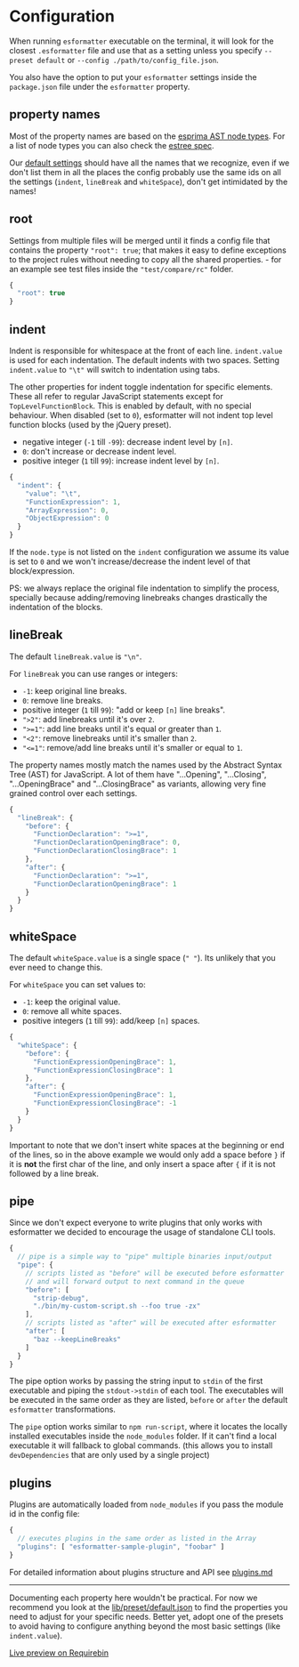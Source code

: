 # Configuration

When running `esformatter` executable on the terminal, it will look for the
closest `.esformatter` file and use that as a setting unless you specify
`--preset default` or `--config ./path/to/config_file.json`.

You also have the option to put your `esformatter` settings inside the
`package.json` file under the `esformatter` property.

## property names

Most of the property names are based on the [esprima AST node
types](http://esprima.org/demo/parse.html). For a list of node types you can
also check the [estree spec](https://github.com/estree/estree).

Our [default settings](../lib/preset/default.json) should have all the names
that we recognize, even if we don't list them in all the places the config
probably use the same ids on all the settings (`indent`, `lineBreak` and
`whiteSpace`), don't get intimidated by the names!

## root

Settings from multiple files will be merged until it finds a config file that
contains the property `"root": true`; that makes it easy to define exceptions
to the project rules without needing to copy all the shared properties. - for
an example see test files inside the `"test/compare/rc"` folder.

```js
{
  "root": true
}
```

## indent

Indent is responsible for whitespace at the front of each line. `indent.value`
is used for each indentation. The default indents with two spaces. Setting
`indent.value` to `"\t"` will switch to indentation using tabs.

The other properties for indent toggle indentation for specific elements. These
all refer to regular JavaScript statements except for `TopLevelFunctionBlock`.
This is enabled by default, with no special behaviour. When disabled (set to
`0`), esformatter will not indent top level function blocks (used by the
jQuery preset).

 - negative integer (`-1` till `-99`): decrease indent level by `[n]`.
 - `0`: don't increase or decrease indent level.
 - positive integer (`1` till `99`): increase indent level by `[n]`.

```js
{
  "indent": {
    "value": "\t",
    "FunctionExpression": 1,
    "ArrayExpression": 0,
    "ObjectExpression": 0
  }
}
```

If the `node.type` is not listed on the `indent` configuration we assume its
value is set to `0` and we won't increase/decrease the indent level of that
block/expression.

PS: we always replace the original file indentation to simplify the process,
specially because adding/removing linebreaks changes drastically the
indentation of the blocks.


## lineBreak

The default `lineBreak.value` is `"\n"`.

For `lineBreak` you can use ranges or integers:

 - `-1`: keep original line breaks.
 - `0`: remove line breaks.
 - positive integer (`1` till `99`): "add or keep `[n]` line breaks".
 - `">2"`: add linebreaks until it's over `2`.
 - `">=1"`: add line breaks until it's equal or greater than `1`.
 - `"<2"`: remove linebreaks until it's smaller than `2`.
 - `"<=1"`: remove/add line breaks until it's smaller or equal to `1`.

The property names mostly match the names used by the Abstract Syntax Tree
(AST) for JavaScript. A lot of them have "...Opening", "...Closing",
"...OpeningBrace" and "...ClosingBrace" as variants, allowing very fine grained
control over each settings.

```js
{
  "lineBreak": {
    "before": {
      "FunctionDeclaration": ">=1",
      "FunctionDeclarationOpeningBrace": 0,
      "FunctionDeclarationClosingBrace": 1
    },
    "after": {
      "FunctionDeclaration": ">=1",
      "FunctionDeclarationOpeningBrace": 1
    }
  }
}
```


## whiteSpace

The default `whiteSpace.value` is a single space (`" "`). Its
unlikely that you ever need to change this.

For `whiteSpace` you can set values to:

 - `-1`: keep the original value.
 - `0`: remove all white spaces.
 - positive integers (`1` till `99`): add/keep `[n]` spaces.

```js
{
  "whiteSpace": {
    "before": {
      "FunctionExpressionOpeningBrace": 1,
      "FunctionExpressionClosingBrace": 1
    },
    "after": {
      "FunctionExpressionOpeningBrace": 1,
      "FunctionExpressionClosingBrace": -1
    }
  }
}
```

Important to note that we don't insert white spaces at the beginning or end of
the lines, so in the above example we would only add a space before `}` if it
is **not** the first char of the line, and only insert a space after `{` if it
is not followed by a line break.


## pipe

Since we don't expect everyone to write plugins that only works with
esformatter we decided to encourage the usage of standalone CLI tools.

```js
{
  // pipe is a simple way to "pipe" multiple binaries input/output
  "pipe": {
    // scripts listed as "before" will be executed before esformatter
    // and will forward output to next command in the queue
    "before": [
      "strip-debug",
      "./bin/my-custom-script.sh --foo true -zx"
    ],
    // scripts listed as "after" will be executed after esformatter
    "after": [
      "baz --keepLineBreaks"
    ]
  }
}
```

The pipe option works by passing the string input to `stdin` of the first
executable and piping the `stdout->stdin` of each tool. The executables will be
executed in the same order as they are listed, `before` or `after` the default
`esformatter` transformations.

The `pipe` option works similar to `npm run-script`, where it locates the
locally installed executables inside the `node_modules` folder. If it can't
find a local executable it will fallback to global commands. (this allows you
to install `devDependencies` that are only used by a single project)


## plugins

Plugins are automatically loaded from `node_modules` if you pass the module id
in the config file:

```js
{
  // executes plugins in the same order as listed in the Array
  "plugins": [ "esformatter-sample-plugin", "foobar" ]
}
```

For detailed information about plugins structure and API see
[plugins.md](./plugins.md)


---


Documenting each property here wouldn't be practical. For now we recommend you
look at the [lib/preset/default.json](../lib/preset/default.json) to find the
properties you need to adjust for your specific needs. Better yet, adopt one of
the presets to avoid having to configure anything beyond the most basic
settings (like `indent.value`).

[Live preview on Requirebin](http://requirebin.com/embed?gist=0d67452e01754269660f)

